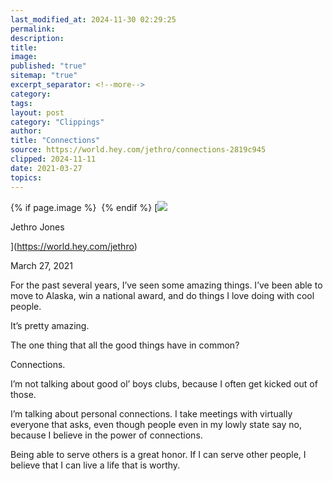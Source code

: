 ```yaml
---
last_modified_at: 2024-11-30 02:29:25
permalink: 
description: 
title: 
image: 
published: "true"
sitemap: "true"
excerpt_separator: <!--more-->
category: 
tags:  
layout: post
category: "Clippings"
author: 
title: "Connections"
source: https://world.hey.com/jethro/connections-2819c945
clipped: 2024-11-11
date: 2021-03-27
topics: 
---
```



{% if page.image %} <img src="{{ page.image }}" alt=""> {% endif %}
[![](https://world.hey.com/jethro/avatar-40bd048fb7cc6850d42ef0957b5f0c498bfea84d)

Jethro Jones

](https://world.hey.com/jethro)

March 27, 2021

For the past several years, I’ve seen some amazing things. I’ve been able to move to Alaska, win a national award, and do things I love doing with cool people. 

It’s pretty amazing. 

The one thing that all the good things have in common? 

Connections. 

I’m not talking about good ol’ boys clubs, because I often get kicked out of those. 

I’m talking about personal connections. I take meetings with virtually everyone that asks, even though people even in my lowly state say no, because I believe in the power of connections. 

Being able to serve others is a great honor. If I can serve other people, I believe that I can live a life that is worthy.
